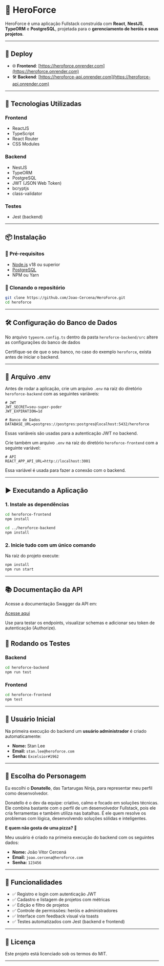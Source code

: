 # 🦸 HeroForce

HeroForce é uma aplicação Fullstack construída com **React**, **NestJS**, **TypeORM** e **PostgreSQL**, projetada para o **gerenciamento de heróis e seus projetos**.

---

## 🔗 Deploy

- 🌐 **Frontend**: [https://heroforce.onrender.com](https://heroforce.onrender.com)
- 🛠️ **Backend**: [https://heroforce-api.onrender.com](https://heroforce-api.onrender.com)

---

## 🚀 Tecnologias Utilizadas

### Frontend

- ReactJS
- TypeScript
- React Router
- CSS Modules

### Backend

- NestJS
- TypeORM
- PostgreSQL
- JWT (JSON Web Token)
- bcryptjs
- class-validator

### Testes

- Jest (backend)

---

## 📦 Instalação

### 🔧 Pré-requisitos

- [Node.js](https://nodejs.org/) v18 ou superior
- [PostgreSQL](https://www.postgresql.org/)
- NPM ou Yarn

### 📁 Clonando o repositório

```bash
git clone https://github.com/Joao-Cercena/HeroForce.git
cd heroforce
```

---

## 🛠 Configuração do Banco de Dados

No arquivo `typeorm.config.ts` dentro da pasta `heroforce-backend/src` altere as configurações do banco de dados

Certifique-se de que o seu banco, no caso do exemplo `heroforce`, exista antes de iniciar o backend.

---

## 📄 Arquivo .env

Antes de rodar a aplicação, crie um arquivo `.env` na raiz do diretório `heroforce-backend` com as seguintes variáveis:

```env
# JWT
JWT_SECRET=seu-super-poder
JWT_EXPIRATION=1d

# Banco de Dados
DATABASE_URL=postgres://postgres:postgres@localhost:5432/heroforce
```

Essas variáveis são usadas para a autenticação JWT no backend.

Crie também um arquivo `.env` na raiz do diretório `heroforce-frontend` com a seguinte variável:

```env
# API
REACT_APP_API_URL=http://localhost:3001
```

Essa variável é usada para fazer a conexão com o backend.

---

## ▶️ Executando a Aplicação

### 1. Instale as dependências

```bash
cd heroforce-frontend
npm install

cd ../heroforce-backend
npm install
```

### 2. Inicie tudo com um único comando

Na raiz do projeto execute:

```bash
npm install
npm run start
```

---

## 📚 Documentação da API

Acesse a documentação Swagger da API em:

[Acesse aqui](https://heroforce-api.onrender.com/api)

Use para testar os endpoints, visualizar schemas e adicionar seu token de autenticação (Authorize).

## 🧪 Rodando os Testes

### Backend

```bash
cd heroforce-backend
npm run test
```

### Frontend

```bash
cd heroforce-frontend
npm test
```
---

## 👤 Usuário Inicial

Na primeira execução do backend um **usuário administrador** é criado automaticamente:

- **Nome:** Stan Lee
- **Email:** `stan.lee@heroforce.com`
- **Senha:** `Excelsior#1962`

---

## 🧠 Escolha do Personagem

Eu escolhi o **Donatello**, das Tartarugas Ninja, para representar meu perfil como desenvolvedor.

Donatello é o dev da equipe: criativo, calmo e focado em soluções técnicas. Ele combina bastante com o perfil de um desenvolvedor Fullstack, pois ele cria ferramentas e também utiliza nas batalhas. É ele quem resolve os problemas com lógica, desenvolvendo soluções sólidas e inteligentes.

**E quem não gosta de uma pizza? 🍕**

Meu usuário é criado na primeira execução do backend com os seguintes dados:

- **Nome:** João Vitor Cercená
- **Email:** `joao.cercena@heroforce.com`
- **Senha:** `123456`

---

## 📌 Funcionalidades

- ✅ Registro e login com autenticação JWT
- ✅ Cadastro e listagem de projetos com métricas
- ✅ Edição e filtro de projetos
- ✅ Controle de permissões: heróis e administradores
- ✅ Interface com feedback visual via toasts
- ✅ Testes automatizados com Jest (backend e frontend)

---

## 📄 Licença

Este projeto está licenciado sob os termos do MIT.

---